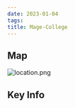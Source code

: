 ```yaml
---
date: 2023-01-04
tags:
title: Mage-College
---
```


## Map

![location.png](/images/dnd/location.png)

## Key Info
